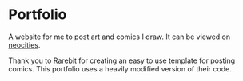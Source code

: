 # Portfolio

A website for me to post art and comics I draw. It can be viewed on [neocities](https://h0neymice.neocities.org).

Thank you to [Rarebit](https://rarebit.neocities.org/) for creating an easy to use template for posting comics. This portfolio uses a heavily modified version of their code.
